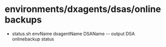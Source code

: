 # environments/dxagents/dsas/onlinebackups
* status.sh envName dxagentName DSAName -- output DSA onlinebackup status
